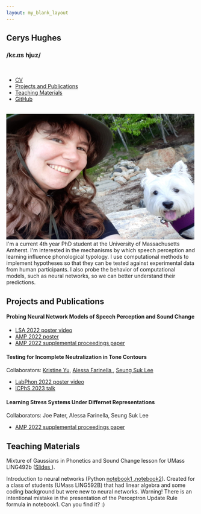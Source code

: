 ```yaml
---
layout: my_blank_layout
---
```

<section class="intro">
<h1>Cerys Hughes</h1>
<h3>/k&#603;&#633;&#618;s hjuz/ </h3>
<br>
<nav>
<ul>
<a href="files/personal/CV.pdf"><li>CV</li></a>
<a href="#research"><li>Projects and Publications</li></a>
<a href="#teaching"><li>Teaching Materials</li></a>
<a href="https://github.com/ceryshughes"><li>GitHub</li></a></ul></nav>
<br>
<img src="/files/personal/my_picture.jpg" width="500" height="333" class="center">
<br>
I'm a current 4th year PhD student at the University of Massachusetts Amherst. I'm interested in the mechanisms by which speech perception and learning influence phonological typology. I use computational methods to implement hypotheses so that they can be tested against experimental data from human participants. I also probe the behavior of computational models, such as neural networks, so we can better understand their predictions. 

</section>

  
    
<section id="research">
<h2>Projects and Publications</h2>
<section class = "project">
        <h4>Probing Neural Network Models of Speech Perception and Sound Change</h4>
		<ul>
        <li> <a href="/files/personal/cnn_perception/hughes_virtual_poster_Probing_a_Neural_Network_Model_of_Sound_Change_for_Perceptual_Integration.mp4">
        LSA 2022 poster video </a> </li>
        <li> <a href="/files/personal/cnn_perception/01_08_2023_9_00am_hughes_virtualposter_Probing_a_neural_network_model_of_sound_change_for_perceptual_integration.pdf"> AMP 2022 poster </a> </li>
        <li> <a href = "https://journals.linguisticsociety.org/proceedings/index.php/amphonology/article/view/5454"> AMP 2022 supplemental proceedings paper </a> </li>
        </ul>
</section>
<section class="project">
        <h4>Testing for Incomplete Neutralization in Tone Contours</h4>
        <p>Collaborators: 
<a href="krisyu.org">Kristine Yu</a>,
<a href="https://sites.google.com/view/alessafarinella/">Alessa Farinella </a>, 
<a href="https://people.umass.edu/seungsuklee/">Seung Suk Lee </a> </p>
                <ul>
        <li> <a href ="/files/personal/luganda/phonetic_implementation_high_tone_spans_luganda_2.mp4" >LabPhon 2022 poster video </a> </li>
        <li> <a href = "/files/personal/luganda/ICPhS Phonetic implementation of phonologically different high tone plateaus in Luganda.pptx"> ICPhS 2023 talk </a> </li>
        </ul>
</section>
<section class="project">
<h4>Learning Stress Systems Under Differnet Representations</h4>
Collaborators: Joe Pater, Alessa Farinella, Seung Suk Lee
<ul>
<li> <a href="https://journals.linguisticsociety.org/proceedings/index.php/amphonology/article/view/5441"> AMP 2022 supplemental proceedings paper </a></li>
</ul>   
</section>
    </section>

    
<section id="teaching">
<h2>Teaching Materials</h2>
<section class="project">
<p>Mixture of Gaussians in Phonetics and Sound Change lesson for UMass LING492b (<a href = "/files/personal/teaching/Gaussian_Mixture_Model_Phonetics.pdf" >Slides </a>).</p>
</section>
<section class="project">
<p>Introduction to neural networks 
(Python <a href="/files/personal/teaching/592B_Speech_Processing/Perceptrons.ipynb"> notebook1 </a>,<a href="/files/personal/teaching/592B_Speech_Processing/Vowel_Perceptrons.ipynb">notebook2</a>). Created for a class of students (UMass LING592B) that had linear algebra and some coding background but were new to neural networks. Warning! There is an intentional mistake in the presentation of the Perceptron Update Rule formula in notebook1. Can you find it? :) </p> 
</section>
</section>

